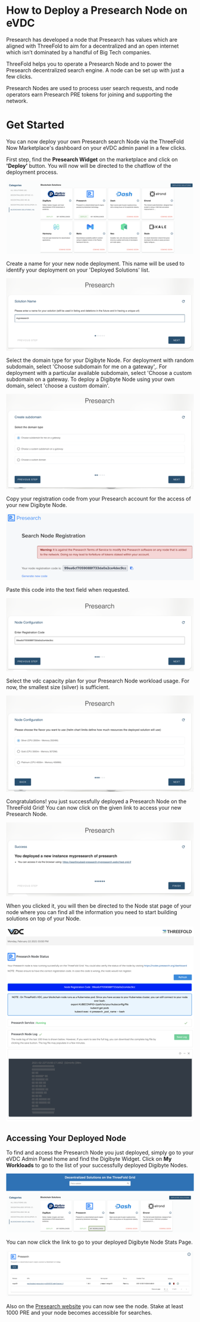 # How to Deploy a Presearch Node on eVDC

Presearch has developed a node that 
Presearch has values which are aligned with ThreeFold to aim for a decentralized and an open internet which isn’t dominated by a handful of Big Tech companies.

ThreeFold helps you to operate a Presearch Node and to power the Presearch decentralized search engine. A node can be set up with just a few clicks. 

Presearch Nodes are used to process user search requests, and node operators earn Presearch PRE tokens for joining and supporting the network.

# Get Started

You can now deploy your own Presearch search Node via the ThreeFold Now Marketplace's dashboard on your eVDC admin panel in a few clicks.

First step, find the __Presearch Widget__ on the marketplace and click on __'Deploy'__ button. You will now will be directed to the chatflow of the deployment process.

![](img/presearch_widget.png)

Create a name for your new node deployment. This name will be used to identify your deployment on your 'Deployed Solutions' list.

![](img/presearch_create.png)

Select the domain type for your Digibyte Node. For deployment with random subdomain, select 'Choose subdomain for me on a gateway',. For deployment with a particular available subdomain, select 'Choose a custom subdomain on a gateway. To deploy a Digibyte Node using your own domain, select 'choose a custom domain'.

![](img/presearch_domain.png)

Copy your registration code from your Presearch account for the access of your new Digibyte Node.

![](img/presearch_registration_code_copy.png)

Paste this code into the text field when requested. 

![](img/presearch_registration_code_paste.png)

Select the vdc capacity plan for your Presearch Node workload usage. For now, the smallest size (silver) is sufficient. 

![](img/presearch_plan.png)

Congratulations! you just successfully deployed a Presearch Node on the ThreeFold Grid! You can now click on the given link to access your new Presearch Node.

![](img/presearch_success.png)

When you clicked it, you will then be directed to the Node stat page of your node where you can find all the information you need to start building solutions on top of your Node.

![](img/presearch_stat1.png)
![](img/presearch_stat2.png)

## Accessing Your Deployed Node

To find and access the Presearch Node you just deployed, simply go to your eVDC Admin Panel home and find the Digibyte Widget. Click on __My Workloads__ to go to the list of your successfully deployed Digibyte Nodes.

![](img/presearch_myworkload.png)

You can now click the link to go to your deployed Digibyte Node Stats Page.

![](img/presearch_access.png)

Also on the [Presearch website](https://nodes.presearch.org/dashboard) you can now see the node. Stake at least 1000 PRE and your node becomes accessible for searches. 